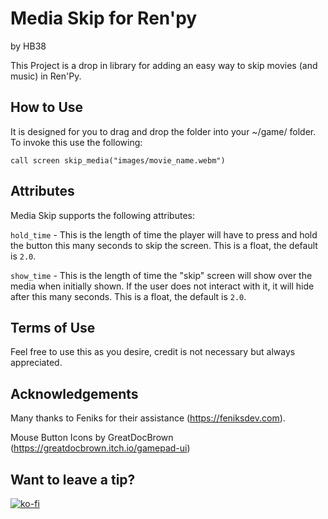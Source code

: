 # Media Skip for Ren'py
by HB38

This Project is a drop in library for adding an easy way to skip movies (and music) in Ren'Py. 

## How to Use
It is designed for you to drag and drop the folder into your ~/game/ folder.  To invoke this use the following:

`call screen skip_media("images/movie_name.webm")`

## Attributes
Media Skip supports the following attributes:

`hold_time` - This is the length of time the player will have to press and hold the button this many seconds to skip the screen.  This is a float, the default is `2.0`.

`show_time` - This is the length of time the "skip" screen will show over the media when initially shown.  If the user does not interact with it, it will hide after this many seconds.  This is a float, the default is `2.0`.

## Terms of Use
Feel free to use this as you desire, credit is not necessary but always appreciated.

## Acknowledgements
Many thanks to Feniks for their assistance (https://feniksdev.com).

Mouse Button Icons by GreatDocBrown (https://greatdocbrown.itch.io/gamepad-ui)

## Want to leave a tip?
[![ko-fi](https://www.ko-fi.com/img/githubbutton_sm.svg)](https://ko-fi.com/hb38_psk)
